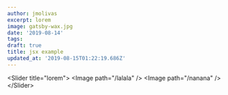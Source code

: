 ```yaml
---
author: jmolivas
excerpt: lorem
image: gatsby-wax.jpg
date: '2019-08-14'
tags:
draft: true
title: jsx example
updated_at: '2019-08-15T01:22:19.686Z'
---
```

<Slider title="lorem"\>
  <Image path="/lalala" /\>
  <Image path="/nanana" /\>
</Slider\>
